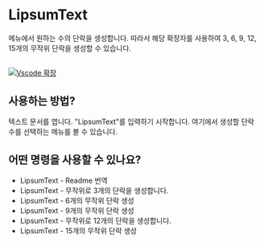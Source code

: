 # LipsumText

메뉴에서 원하는 수의 단락을 생성합니다. 따라서 해당 확장자를 사용하여 3, 6, 9, 12, 15개의 무작위 단락을 생성할 수 있습니다.

##

[![Vscode 확장](/translations/demo.gif 'Vscode 확장 데모')](https://learnwithyan.com)

## 사용하는 방법?

텍스트 문서를 엽니다. "LipsumText"를 입력하기 시작합니다. 여기에서 생성할 단락 수를 선택하는 메뉴를 볼 수 있습니다.

## 어떤 명령을 사용할 수 있나요?

- LipsumText - Readme 번역
- LipsumText - 무작위로 3개의 단락을 생성합니다.
- LipsumText - 6개의 무작위 단락 생성
- LipsumText - 9개의 무작위 단락 생성
- LipsumText - 무작위로 12개의 단락을 생성합니다.
- LipsumText - 15개의 무작위 단락 생성

#
